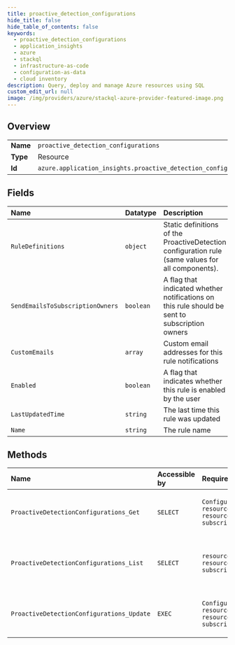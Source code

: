 ```yaml
---
title: proactive_detection_configurations
hide_title: false
hide_table_of_contents: false
keywords:
  - proactive_detection_configurations
  - application_insights
  - azure    
  - stackql
  - infrastructure-as-code
  - configuration-as-data
  - cloud inventory
description: Query, deploy and manage Azure resources using SQL
custom_edit_url: null
image: /img/providers/azure/stackql-azure-provider-featured-image.png
---
```

  
    

## Overview
<table><tbody>
<tr><td><b>Name</b></td><td><code>proactive_detection_configurations</code></td></tr>
<tr><td><b>Type</b></td><td>Resource</td></tr>
<tr><td><b>Id</b></td><td><code>azure.application_insights.proactive_detection_configurations</code></td></tr>
</tbody></table>

## Fields
| Name | Datatype | Description |
|:-----|:---------|:------------|
| `RuleDefinitions` | `object` | Static definitions of the ProactiveDetection configuration rule (same values for all components). |
| `SendEmailsToSubscriptionOwners` | `boolean` | A flag that indicated whether notifications on this rule should be sent to subscription owners |
| `CustomEmails` | `array` | Custom email addresses for this rule notifications |
| `Enabled` | `boolean` | A flag that indicates whether this rule is enabled by the user |
| `LastUpdatedTime` | `string` | The last time this rule was updated |
| `Name` | `string` | The rule name |
## Methods
| Name | Accessible by | Required Params | Description |
|:-----|:--------------|:----------------|:------------|
| `ProactiveDetectionConfigurations_Get` | `SELECT` | `ConfigurationId, resourceGroupName, resourceName, subscriptionId` | Get the ProactiveDetection configuration for this configuration id. |
| `ProactiveDetectionConfigurations_List` | `SELECT` | `resourceGroupName, resourceName, subscriptionId` | Gets a list of ProactiveDetection configurations of an Application Insights component. |
| `ProactiveDetectionConfigurations_Update` | `EXEC` | `ConfigurationId, resourceGroupName, resourceName, subscriptionId` | Update the ProactiveDetection configuration for this configuration id. |

